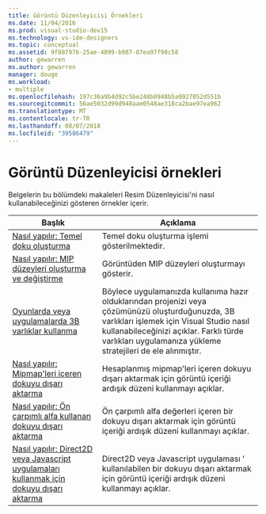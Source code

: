 ```yaml
---
title: Görüntü Düzenleyicisi Örnekleri
ms.date: 11/04/2016
ms.prod: visual-studio-dev15
ms.technology: vs-ide-designers
ms.topic: conceptual
ms.assetid: 9f887976-25ae-4099-b987-87ea97f98c58
author: gewarren
ms.author: gewarren
manager: douge
ms.workload:
- multiple
ms.openlocfilehash: 197c36a9b4d92c5be248b0948b5a9927052d551b
ms.sourcegitcommit: 56ae5032d99d948aae0548ae318ca2bae97ea962
ms.translationtype: MT
ms.contentlocale: tr-TR
ms.lasthandoff: 08/07/2018
ms.locfileid: "39586479"
---
```

# <a name="image-editor-examples"></a>Görüntü Düzenleyicisi örnekleri

Belgelerin bu bölümdeki makaleleri Resim Düzenleyicisi'ni nasıl kullanabileceğinizi gösteren örnekler içerir.

|Başlık|Açıklama|
|-----------|-----------------|
|[Nasıl yapılır: Temel doku oluşturma](../designers/how-to-create-a-basic-texture.md)|Temel doku oluşturma işlemi gösterilmektedir.|
|[Nasıl yapılır: MIP düzeyleri oluşturma ve değiştirme](../designers/how-to-create-and-modify-mip-levels.md)|Görüntüden MIP düzeyleri oluşturmayı gösterir.|
|[Oyunlarda veya uygulamalarda 3B varlıklar kullanma](../designers/using-3-d-assets-in-your-game-or-app.md)|Böylece uygulamanızda kullanıma hazır olduklarından projenizi veya çözümünüzü oluşturduğunuzda, 3B varlıkları işlemek için Visual Studio nasıl kullanabileceğinizi açıklar. Farklı türde varlıkları uygulamanıza yükleme stratejileri de ele alınmıştır.|
|[Nasıl yapılır: Mipmap'leri içeren dokuyu dışarı aktarma](../designers/how-to-export-a-texture-that-contains-mipmaps.md)|Hesaplanmış mipmap'leri içeren dokuyu dışarı aktarmak için görüntü içeriği ardışık düzeni kullanmayı açıklar.|
|[Nasıl yapılır: Ön çarpımlı alfa kullanan dokuyu dışarı aktarma](../designers/how-to-export-a-texture-that-has-premultiplied-alpha.md)|Ön çarpımlı alfa değerleri içeren bir dokuyu dışarı aktarmak için görüntü içeriği ardışık düzeni kullanmayı açıklar.|
|[Nasıl yapılır: Direct2D veya Javascript uygulamaları kullanmak için dokuyu dışarı aktarma](../designers/how-to-export-a-texture-for-use-with-direct2d-or-javascipt-apps.md)|Direct2D veya Javascript uygulaması ' kullanılabilen bir dokuyu dışarı aktarmak için görüntü içeriği ardışık düzeni kullanmayı açıklar.|